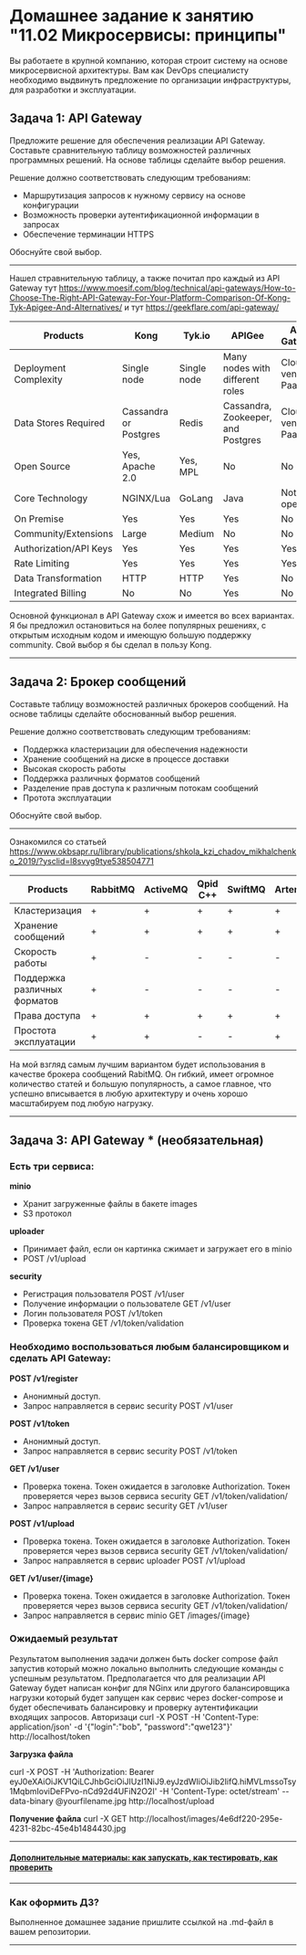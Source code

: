 
# Домашнее задание к занятию "11.02 Микросервисы: принципы"

Вы работаете в крупной компанию, которая строит систему на основе микросервисной архитектуры.
Вам как DevOps специалисту необходимо выдвинуть предложение по организации инфраструктуры, для разработки и эксплуатации.

## Задача 1: API Gateway 

Предложите решение для обеспечения реализации API Gateway. Составьте сравнительную таблицу возможностей различных программных решений. На основе таблицы сделайте выбор решения.

Решение должно соответствовать следующим требованиям:
- Маршрутизация запросов к нужному сервису на основе конфигурации
- Возможность проверки аутентификационной информации в запросах
- Обеспечение терминации HTTPS

Обоснуйте свой выбор.

***

Нашел стравнительную таблицу, а также почитал про каждый из API Gateway тут https://www.moesif.com/blog/technical/api-gateways/How-to-Choose-The-Right-API-Gateway-For-Your-Platform-Comparison-Of-Kong-Tyk-Apigee-And-Alternatives/ и тут https://geekflare.com/api-gateway/



| **Products**           | **Kong**              | **Tyk.io**  | **APIGee**                         | **AWS Gateway**   | **Azure Gateway** | **Express Gateway** |
| ---------------------- | --------------------- | ----------- | ---------------------------------- | ----------------- | ----------------- | ------------------- |
| Deployment Complexity  | Single node           | Single node | Many nodes with different roles    | Cloud vendor PaaS | Cloud vendor PaaS | Flexible            |
| Data Stores Required   | Cassandra or Postgres | Redis       | Cassandra, Zookeeper, and Postgres | Cloud vendor PaaS | Cloud vendor PaaS | Redis               |
| Open Source            | Yes, Apache 2.0       | Yes, MPL    | No                                 | No                | No                | Yes, Apache 2.0     |
| Core Technology        | NGINX/Lua             | GoLang      | Java                               | Not open          | Not open          | Node.js Express     |
| On Premise             | Yes                   | Yes         | Yes                                | No                | Mo                | Yes                 |
| Community/Extensions   | Large                 | Medium      | No                                 | No                | No                | Small               |
| Authorization/API Keys | Yes                   | Yes         | Yes                                | Yes               | Yes               | Yes                 |
| Rate Limiting          | Yes                   | Yes         | Yes                                | Yes               | Yes               | Yes                 |
| Data Transformation    | HTTP                  | HTTP        | Yes                                | No                | No                | No                  |
| Integrated Billing     | No                    | No          | Yes                                | No                | No                | No                  |

Основной функционал в API Gateway схож и имеется во всех вариантах. Я бы предложил остановиться на более популярных решениях, с открытым исходным кодом и имеющую большую поддержку community. Свой выбор я бы сделал в пользу Kong.

***

## Задача 2: Брокер сообщений

Составьте таблицу возможностей различных брокеров сообщений. На основе таблицы сделайте обоснованный выбор решения.

Решение должно соответствовать следующим требованиям:
- Поддержка кластеризации для обеспечения надежности
- Хранение сообщений на диске в процессе доставки
- Высокая скорость работы
- Поддержка различных форматов сообщений
- Разделение прав доступа к различным потокам сообщений
- Протота эксплуатации

Обоснуйте свой выбор.

***
Ознакомился со статьей https://www.okbsapr.ru/library/publications/shkola_kzi_chadov_mikhalchenko_2019/?ysclid=l8svyg9tye538504771

| **Products**           | **RabbitMQ**              | **ActiveMQ**  | **Qpid C++**                         | **SwiftMQ**   | **Artemis** | **Apollo** |
| ---------------------- | --------------------- | ----------- | ---------------------------------- | ----------------- | ----------------- | ------------------- |
| Кластеризация  | +          | +  | +     | +  | +  | -            |
| Хранение сообщений   | +  | +        | +  | +  | +  | +                |
| Скорость работы            | +        | -    | -                                | -               | -                | -    |
| Поддержка различных форматов        | +             | -      | -                               | -        | -          | -     |
| Права доступа             | +                   | +         | +                                | +                | +                | +                 |
| Простота эксплуатации   | +                 | +      | -                                 | -                | +                | +               |

На мой взгляд самым лучшим вариантом будет использования в качестве брокера сообщений RabitMQ. Он гибкий, имеет огромное количество статей и большую популярность, а самое главное, что успешно вписывается в любую архитектуру и очень хорошо масштабируем под любую нагрузку.

***

## Задача 3: API Gateway * (необязательная)

### Есть три сервиса:

**minio**
- Хранит загруженные файлы в бакете images
- S3 протокол

**uploader**
- Принимает файл, если он картинка сжимает и загружает его в minio
- POST /v1/upload

**security**
- Регистрация пользователя POST /v1/user
- Получение информации о пользователе GET /v1/user
- Логин пользователя POST /v1/token
- Проверка токена GET /v1/token/validation

### Необходимо воспользоваться любым балансировщиком и сделать API Gateway:

**POST /v1/register**
- Анонимный доступ.
- Запрос направляется в сервис security POST /v1/user

**POST /v1/token**
- Анонимный доступ.
- Запрос направляется в сервис security POST /v1/token

**GET /v1/user**
- Проверка токена. Токен ожидается в заголовке Authorization. Токен проверяется через вызов сервиса security GET /v1/token/validation/
- Запрос направляется в сервис security GET /v1/user

**POST /v1/upload**
- Проверка токена. Токен ожидается в заголовке Authorization. Токен проверяется через вызов сервиса security GET /v1/token/validation/
- Запрос направляется в сервис uploader POST /v1/upload

**GET /v1/user/{image}**
- Проверка токена. Токен ожидается в заголовке Authorization. Токен проверяется через вызов сервиса security GET /v1/token/validation/
- Запрос направляется в сервис minio  GET /images/{image}

### Ожидаемый результат

Результатом выполнения задачи должен быть docker compose файл запустив который можно локально выполнить следующие команды с успешным результатом.
Предполагается что для реализации API Gateway будет написан конфиг для NGinx или другого балансировщика нагрузки который будет запущен как сервис через docker-compose и будет обеспечивать балансировку и проверку аутентификации входящих запросов.
Авторизаци
curl -X POST -H 'Content-Type: application/json' -d '{"login":"bob", "password":"qwe123"}' http://localhost/token

**Загрузка файла**

curl -X POST -H 'Authorization: Bearer eyJ0eXAiOiJKV1QiLCJhbGciOiJIUzI1NiJ9.eyJzdWIiOiJib2IifQ.hiMVLmssoTsy1MqbmIoviDeFPvo-nCd92d4UFiN2O2I' -H 'Content-Type: octet/stream' --data-binary @yourfilename.jpg http://localhost/upload

**Получение файла**
curl -X GET http://localhost/images/4e6df220-295e-4231-82bc-45e4b1484430.jpg

---

#### [Дополнительные материалы: как запускать, как тестировать, как проверить](https://github.com/netology-code/devkub-homeworks/tree/main/11-microservices-02-principles)

---

### Как оформить ДЗ?

Выполненное домашнее задание пришлите ссылкой на .md-файл в вашем репозитории.

---

